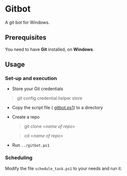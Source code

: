 # Gitbot
A git bot for Windows.

## Prerequisites
You need to have **Git** installed, on **Windows**.

## Usage

### Set-up and execution

* Store your Git credentials
> git config credential.helper store

* Copy the script file ( [gitbot.ps1](https://github.com/perjo927/gitbot/blob/master/gitbot.ps1)) to a directory

* Create a repo
    > git clone <*name of repo*>

    > cd <*name of repo*>

* Run `../gitbot.ps1`

### Scheduling

Modify the file `schedule_task.ps1` to your needs and run it.